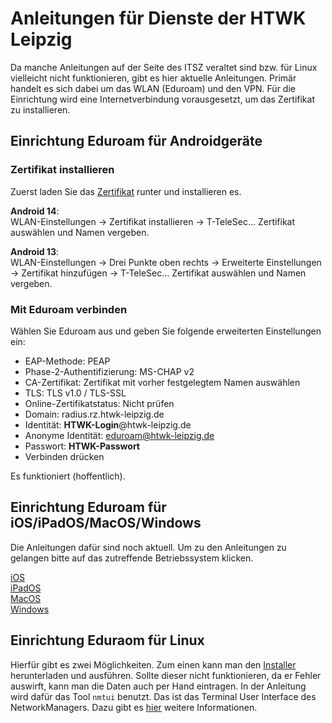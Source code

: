 # Anleitungen für Dienste der HTWK Leipzig

Da manche Anleitungen auf der Seite des ITSZ veraltet sind bzw. für Linux vielleicht nicht funktionieren, gibt es hier aktuelle Anleitungen. Primär handelt es sich dabei um das WLAN (Eduroam) und den VPN. Für die Einrichtung wird eine Internetverbindung vorausgesetzt, um das Zertifikat zu installieren.

## Einrichtung Eduroam für Androidgeräte

### Zertifikat installieren

Zuerst laden Sie das [Zertifikat](T-TeleSec_GlobalRoot_Class_2.crt) runter und installieren es. 

**Android 14**:  
WLAN-Einstellungen -> Zertifikat installieren -> T-TeleSec... Zertifikat auswählen und Namen vergeben.

**Android 13**:  
WLAN-Einstellungen -> Drei Punkte oben rechts -> Erweiterte Einstellungen -> Zertifikat hinzufügen ->  T-TeleSec... Zertifikat auswählen und Namen vergeben.

### Mit Eduroam verbinden

Wählen Sie Eduroam aus und geben Sie folgende erweiterten Einstellungen ein:  

   - EAP-Methode: PEAP
   - Phase-2-Authentifizierung: MS-CHAP v2
   - CA-Zertifikat: Zertifikat mit vorher festgelegtem Namen auswählen
   - TLS: TLS v1.0 / TLS-SSL
   - Online-Zertifikatstatus: Nicht prüfen
   - Domain: radius.rz.htwk-leipzig.de
   - Identität: **HTWK-Login**@htwk-leipzig.de
   - Anonyme Identität: eduroam@htwk-leipzig.de
   - Passwort: **HTWK-Passwort**
   - Verbinden drücken  

Es funktioniert (hoffentlich).

## Einrichtung Eduroam für iOS/iPadOS/MacOS/Windows

Die Anleitungen dafür sind noch aktuell. Um zu den Anleitungen zu gelangen bitte auf das zutreffende Betriebssystem klicken.  

[iOS](tbd)  
[iPadOS](tbd)  
[MacOS](tbd)  
[Windows](tbd)  

## Einrichtung Eduraom für Linux

Hierfür gibt es zwei Möglichkeiten. Zum einen kann man den [Installer](tbd) herunterladen und ausführen. Sollte dieser nicht funktionieren, da er Fehler auswirft, kann man die Daten auch per Hand eintragen. In der Anleitung wird dafür das Tool `nmtui` benutzt. Das ist das Terminal User Interface des NetworkManagers. Dazu gibt es [hier](tbd) weitere Informationen.  



